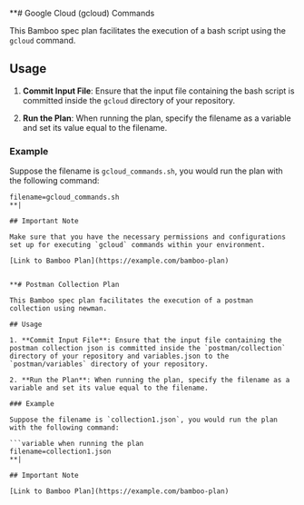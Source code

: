 **# Google Cloud (gcloud) Commands

This Bamboo spec plan facilitates the execution of a bash script using the `gcloud` command.

## Usage

1. **Commit Input File**: Ensure that the input file containing the bash script is committed inside the `gcloud` directory of your repository.

2. **Run the Plan**: When running the plan, specify the filename as a variable and set its value equal to the filename.

### Example

Suppose the filename is `gcloud_commands.sh`, you would run the plan with the following command:

```variable when running the plan
filename=gcloud_commands.sh
**|

## Important Note

Make sure that you have the necessary permissions and configurations set up for executing `gcloud` commands within your environment.

[Link to Bamboo Plan](https://example.com/bamboo-plan)


**# Postman Collection Plan

This Bamboo spec plan facilitates the execution of a postman collection using newman.

## Usage

1. **Commit Input File**: Ensure that the input file containing the postman collection json is committed inside the `postman/collection` directory of your repository and variables.json to the `postman/variables` directory of your repository.

2. **Run the Plan**: When running the plan, specify the filename as a variable and set its value equal to the filename.

### Example

Suppose the filename is `collection1.json`, you would run the plan with the following command:

```variable when running the plan
filename=collection1.json
**|

## Important Note

[Link to Bamboo Plan](https://example.com/bamboo-plan)
